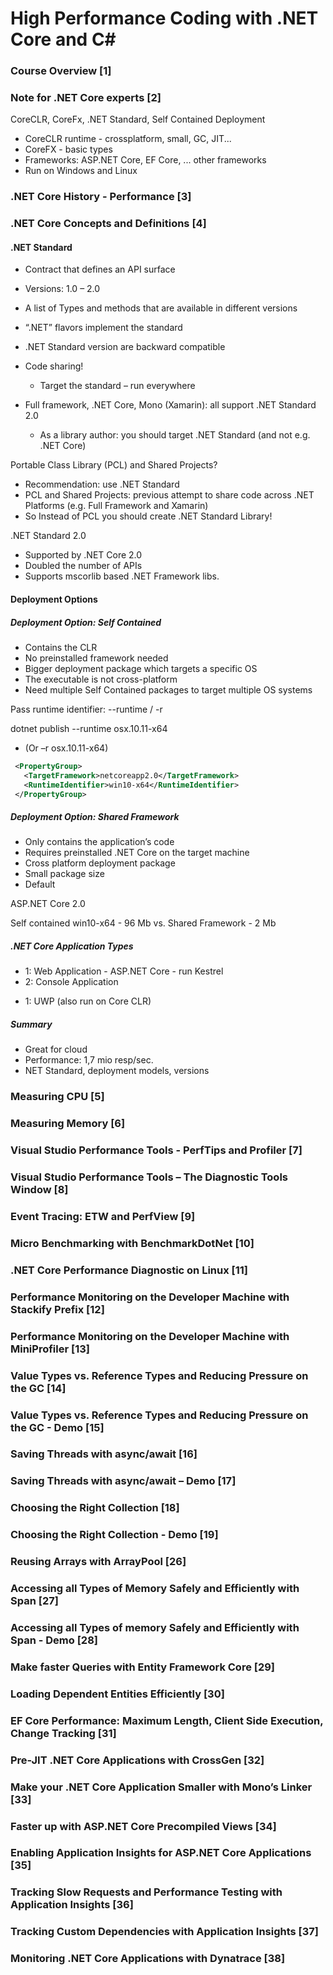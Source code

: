 # High Performance Coding with .NET Core and C#

### Course Overview [1]
### Note for .NET Core experts [2]

CoreCLR, CoreFx, .NET Standard, Self Contained Deployment

- CoreCLR runtime - crossplatform, small, GC, JIT...
- CoreFX - basic types
- Frameworks: ASP.NET Core, EF Core, ... other frameworks
- Run on Windows and Linux

### .NET Core History - Performance [3]

### .NET Core Concepts and Definitions [4]

#### .NET Standard

- Contract that defines an API surface
- Versions: 1.0 – 2.0
- A list of Types and methods that are available in different versions
- “.NET” flavors implement the standard
- .NET Standard version are backward compatible

- Code sharing!
  - Target the standard – run everywhere

- Full framework, .NET Core, Mono (Xamarin): all support .NET Standard 2.0
  - As a library author: you should target .NET Standard (and not e.g. .NET Core)

Portable Class Library (PCL) and Shared Projects?
- Recommendation: use .NET Standard
- PCL and Shared Projects: previous attempt to share code across .NET Platforms (e.g. Full Framework and Xamarin)
- So Instead of PCL you should create .NET Standard Library!

.NET Standard 2.0

- Supported by .NET Core 2.0
- Doubled the number of APIs
- Supports mscorlib based .NET Framework libs.

#### Deployment Options
##### Deployment Option: Self Contained
- Contains the CLR
- No preinstalled framework needed 
- Bigger deployment package which targets a specific OS 
- The executable is not cross-platform
- Need multiple Self Contained packages to target multiple OS systems

Pass runtime identifier: --runtime / -r

dotnet publish --runtime osx.10.11-x64
 - (Or –r osx.10.11-x64)

```xml
 <PropertyGroup>
   <TargetFramework>netcoreapp2.0</TargetFramework>
   <RuntimeIdentifier>win10-x64</RuntimeIdentifier>
 </PropertyGroup>
```

##### Deployment Option: Shared Framework

- Only contains the application’s code
- Requires preinstalled .NET Core on the target machine
- Cross platform deployment package
- Small package size
- Default

ASP.NET Core 2.0

Self contained win10-x64 - 96 Mb
vs.
Shared Framework - 2 Mb

##### .NET Core Application Types

* 1: Web Application - ASP.NET Core - run Kestrel
* 2: Console Application
+ 1: UWP (also run on Core CLR)

##### Summary

- Great for cloud
- Performance: 1,7 mio resp/sec.
- NET Standard, deployment models, versions

### Measuring CPU [5]
### Measuring Memory [6]
### Visual Studio Performance Tools - PerfTips and Profiler [7]
### Visual Studio Performance Tools – The Diagnostic Tools Window [8]
### Event Tracing: ETW and PerfView [9]
### Micro Benchmarking with BenchmarkDotNet [10]
### .NET Core Performance Diagnostic on Linux [11]
### Performance Monitoring on the Developer Machine with Stackify Prefix [12]
### Performance Monitoring on the Developer Machine with MiniProfiler [13]
### Value Types vs. Reference Types and Reducing Pressure on the GC [14]
### Value Types vs. Reference Types and Reducing Pressure on the GC - Demo [15]
### Saving Threads with async/await [16]
### Saving Threads with async/await – Demo [17]
### Choosing the Right Collection [18]
### Choosing the Right Collection - Demo [19]
### Reusing Arrays with ArrayPool<T> [26]
### Accessing all Types of Memory Safely and Efficiently with Span<T> [27]
### Accessing all Types of memory Safely and Efficiently with Span<T> - Demo [28]
### Make faster Queries with Entity Framework Core [29]
### Loading Dependent Entities Efficiently [30]
### EF Core Performance: Maximum Length, Client Side Execution, Change Tracking [31]
### Pre-JIT .NET Core Applications with CrossGen [32]
### Make your .NET Core Application Smaller with Mono’s Linker [33]
### Faster up with ASP.NET Core Precompiled Views [34]
### Enabling Application Insights for ASP.NET Core Applications [35]
### Tracking Slow Requests and Performance Testing with Application Insights [36]
### Tracking Custom Dependencies with Application Insights [37]
### Monitoring .NET Core Applications with Dynatrace [38]
